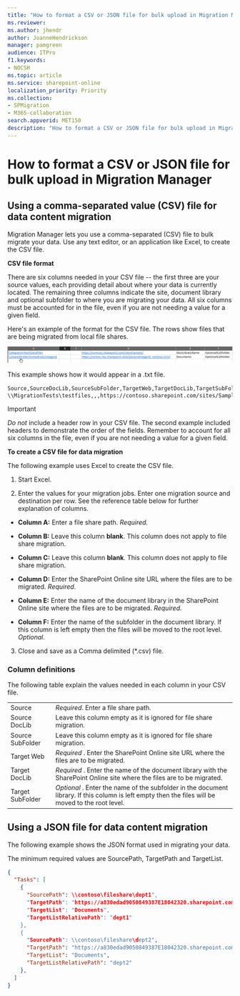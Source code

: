 ```yaml
---
title: "How to format a CSV or JSON file for bulk upload in Migration Manager"
ms.reviewer: 
ms.author: jhendr
author: JoanneHendrickson
manager: pamgreen
audience: ITPro
f1.keywords:
- NOCSH
ms.topic: article
ms.service: sharepoint-online
localization_priority: Priority
ms.collection: 
- SPMigration
- M365-collaboration
search.appverid: MET150
description: "How to format a CSV or JSON file for bulk upload in Migration Manager"
---
```


# How to format a CSV or JSON file for bulk upload in Migration Manager


  
## Using a comma-separated value (CSV) file for data content migration

Migration Manager lets you use a comma-separated (CSV) file to bulk migrate your data. Use any text editor, or an application like Excel, to create the CSV file.
  
 **CSV file format**
  
There are six columns needed in your CSV file -- the first three are your source values, each providing detail about where your data is currently located. The remaining three columns indicate the site, document library and optional subfolder to where you are migrating your data. All six columns must be accounted for in the file, even if you are not needing a value for a given field.
  
Here's an example of the format for the CSV file. The rows show files that are being migrated from local file shares.
  
![Sample format when using a CSV file](media/mm-sample-csv.png)
  
This example shows how it would appear in a .txt file.
  
```
Source,SourceDocLib,SourceSubFolder,TargetWeb,TargetDocLib,TargetSubFolder
\\MigrationTests\testfiles,,,https://contoso.sharepoint.com/sites/Sample/,DocLibraryName,DocLibraryName_subfolder

```

> [!IMPORTANT]
>  *Do not*  include a header row in your CSV file. The second example included headers to demonstrate the order of the fields. Remember to account for all six columns in the file, even if you are not needing a value for a given field. 

  
 **To create a CSV file for data migration**
  
The following example uses Excel to create the CSV file.
  
1. Start Excel.
    
2. Enter the values for your migration jobs. Enter one migration source and destination per row. See the reference table below for further explanation of columns.
    
  - **Column A:** Enter a file share path.  *Required.* 
    
  - **Column B:** Leave this column **blank**. This column does not apply to file share migration. 
    
  - **Column C:** Leave this column **blank**. This column does not apply to file share migration. 
    
  - **Column D:** Enter the SharePoint Online site URL where the files are to be migrated.  *Required.* 
    
  - **Column E:** Enter the name of the document library in the SharePoint Online site where the files are to be migrated.  *Required.* 
    
  - **Column F:** Enter the name of the subfolder in the document library. If this column is left empty then the files will be moved to the root level.  *Optional.* 
    
3. Close and save as a Comma delimited (\*.csv) file.
    
### Column definitions

The following table explain the values needed in each column in your CSV file.
  
|||
|:-----|:-----|
|Source  <br/> | *Required*. Enter a file share path.  <br/> |
|Source DocLib  <br/> | Leave this column empty as it is ignored for file share migration.<br/> |
|Source SubFolder  <br/> | Leave this column empty as it is ignored for file share migration. <br/> |
|Target Web  <br/> | *Required*  . Enter the SharePoint Online site URL where the files are to be migrated.  <br/> |
|Target DocLib  <br/> | *Required*  . Enter the name of the document library with the SharePoint Online site where the files are to be migrated.  <br/> |
|Target SubFolder  <br/> | *Optional*  . Enter the name of the subfolder in the document library. If this column is left empty then the files will be moved to the root level.  <br/> |

## Using a JSON file for data content migration



The following example shows the JSON format used in migrating your data.

The minimum required values are SourcePath, TargetPath and TargetList.  

```json
{
  "Tasks": [
    {
      "SourcePath": \\contoso\fileshare\dept1",
      "TargetPath": "https://a830edad9050849387E18042320.sharepoint.com",
      "TargetList": "Documents",
      "TargetListRelativePath": "dept1"
    },
    {
      "SourcePath": \\contoso\fileshare\dept2",
      "TargetPath": "https://a830edad9050849387E18042320.sharepoint.com",
      "TargetList": "Documents",
      "TargetListRelativePath": "dept2"
    },    
  ]
}
```
   

